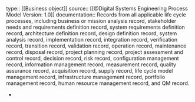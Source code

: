 type:: [[Business object]]
source:: [[@Digital Systems Engineering Process Model Version: 1.0]]
documentation:: Records from all applicable life cycle processes, including business or mission analysis record, stakeholder needs and requirements definition record, system requirements definition record, architecture definition record, design definition record, system analysis record, implementation record, integration record, verification record, transition record, validation record, operation record, maintenance record, disposal record, project planning record, project assessment and control record, decision record, risk record, configuration management record, information management record, measurement record, quality assurance record, acquisition record, supply record, life cycle model management record, infrastructure management record, portfolio management record, human resource management record, and QM record.

-